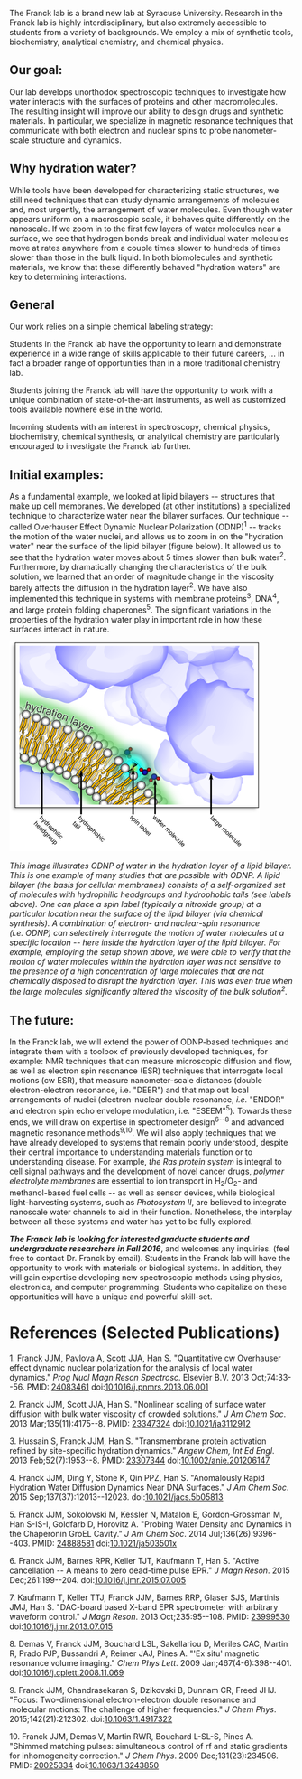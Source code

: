 The Franck lab is a brand new lab at Syracuse University. Research in
the Franck lab is highly interdisciplinary, but also extremely
accessible to students from a variety of backgrounds. We employ a mix of
synthetic tools, biochemistry, analytical chemistry, and chemical
physics.

Our goal:
---------

Our lab develops unorthodox spectroscopic techniques to investigate how
water interacts with the surfaces of proteins and other macromolecules.
The resulting insight will improve our ability to design drugs and
synthetic materials. In particular, we specialize in magnetic resonance
techniques that communicate with both electron and nuclear spins to
probe nanometer-scale structure and dynamics.

Why hydration water?
--------------------

While tools have been developed for characterizing static structures, we
still need techniques that can study dynamic arrangements of molecules
and, most urgently, the arrangement of water molecules. Even though
water appears uniform on a macroscopic scale, it behaves quite
differently on the nanoscale. If we zoom in to the first few layers of
water molecules near a surface, we see that hydrogen bonds break and
individual water molecules move at rates anywhere from a couple times
slower to hundreds of times slower than those in the bulk liquid. In
both biomolecules and synthetic materials, we know that these
differently behaved "hydration waters" are key to determining
interactions.

General
-------

Our work relies on a simple chemical labeling strategy:

Students in the Franck lab have the opportunity to learn and demonstrate
experience in a wide range of skills applicable to their future careers,
... in fact a broader range of opportunities than in a more traditional
chemistry lab.

Students joining the Franck lab will have the opportunity to work with a
unique combination of state-of-the-art instruments, as well as
customized tools available nowhere else in the world.

Incoming students with an interest in spectroscopy, chemical physics,
biochemistry, chemical synthesis, or analytical chemistry are
particularly encouraged to investigate the Franck lab further.

Initial examples:
-----------------

As a fundamental example, we looked at lipid bilayers -- structures that
make up cell membranes. We developed (at other institutions) a
specialized technique to characterize water near the bilayer surfaces.
Our technique -- called Overhauser Effect Dynamic Nuclear Polarization
(ODNP)<sup>1</sup> -- tracks the motion of the water nuclei, and allows us to
zoom in on the "hydration water" near the surface of the lipid bilayer
(figure below). It allowed us to see that the hydration water moves
about 5 times slower than bulk water<sup>2</sup>. Furthermore, by dramatically
changing the characteristics of the bulk solution, we learned that an
order of magnitude change in the viscosity barely affects the diffusion
in the hydration layer<sup>2</sup>. We have also implemented this technique in
systems with membrane proteins<sup>3</sup>, DNA<sup>4</sup>, and large protein folding
chaperones<sup>5</sup>. The significant variations in the properties of the
hydration water play in important role in how these surfaces interact in
nature.

![Hydration layer](for_website_160809.png)

*This image illustrates ODNP of water in the hydration layer of a lipid
bilayer. This is one example of many studies that are possible with
ODNP. A lipid bilayer (the basis for cellular membranes) consists of a
self-organized set of molecules with hydrophilic headgroups and
hydrophobic tails (see labels above). One can place a spin label
(typically a nitroxide group) at a particular location near the surface
of the lipid bilayer (via chemical synthesis). A combination of
electron- and nuclear-spin resonance (i.e. ODNP) can selectively
interrogate the motion of water molecules at a specific location -- here
inside the hydration layer of the lipid bilayer. For example, employing
the setup shown above, we were able to verify that the motion of water
molecules within the hydration layer was not sensitive to the presence
of a high concentration of large molecules that are not chemically
disposed to disrupt the hydration layer. This was even true when the
large molecules significantly altered the viscosity of the bulk
solution<sup>2</sup>.*

The future:
-----------

In the Franck lab, we will extend the power of ODNP-based techniques and
integrate them with a toolbox of previously developed techniques, for
example: NMR techniques that can measure microscopic diffusion and flow,
as well as electron spin resonance (ESR) techniques that interrogate
local motions (cw ESR), that measure nanometer-scale distances (double
electron-electron resonance, i.e. "DEER") and that map out local
arrangements of nuclei (electron-nuclear double resonance, *i.e.*
"ENDOR" and electron spin echo envelope modulation, i.e. "ESEEM"<sup>5</sup>).
Towards these ends, we will draw on expertise in spectrometer
design<sup>6--8</sup> and advanced magnetic resonance methods<sup>9,10</sup>. We will also
apply techniques that we have already developed to systems that remain
poorly understood, despite their central importance to understanding
materials function or to understanding disease. For example, *the Ras
protein system* is integral to cell signal pathways and the development
of novel cancer drugs, *polymer electrolyte membranes* are essential to
ion transport in H<sub>2</sub>/O<sub>2</sub>- and methanol-based fuel cells -- as well as
sensor devices, while biological light-harvesting systems, such as
*Photosystem II*, are believed to integrate nanoscale water channels to
aid in their function. Nonetheless, the interplay between all these
systems and water has yet to be fully explored.

***The Franck lab is looking for interested graduate students and
undergraduate researchers in Fall 2016***, and welcomes any inquiries.
(feel free to contact Dr. Franck by email). Students in the Franck lab
will have the opportunity to work with materials or biological systems.
In addition, they will gain expertise developing new spectroscopic
methods using physics, electronics, and computer programming. Students
who capitalize on these opportunities will have a unique and powerful
skill-set.

References (Selected Publications) 
==================================

1\. Franck JJM, Pavlova A, Scott JJA, Han S. "Quantitative cw Overhauser
effect dynamic nuclear polarization for the analysis of local water
dynamics." *Prog Nucl Magn Reson Spectrosc*. Elsevier B.V. 2013
Oct;74:33--56. PMID:
[24083461](http://www.ncbi.nlm.nih.gov/pubmed/24083461)
doi:[10.1016/j.pnmrs.2013.06.001](https://doi.org/10.1016/j.pnmrs.2013.06.001)

2\. Franck JJM, Scott JJA, Han S. "Nonlinear scaling of surface water
diffusion with bulk water viscosity of crowded solutions." *J Am Chem
Soc*. 2013 Mar;135(11):4175--8. PMID:
[23347324](http://www.ncbi.nlm.nih.gov/pubmed/23347324)
doi:[10.1021/ja3112912](https://doi.org/10.1021/ja3112912)

3\. Hussain S, Franck JJM, Han S. "Transmembrane protein activation
refined by site-specific hydration dynamics." *Angew Chem, Int Ed Engl*.
2013 Feb;52(7):1953--8. PMID:
[23307344](http://www.ncbi.nlm.nih.gov/pubmed/23307344)
doi:[10.1002/anie.201206147](https://doi.org/10.1002/anie.201206147)

4\. Franck JJM, Ding Y, Stone K, Qin PPZ, Han S. "Anomalously Rapid
Hydration Water Diffusion Dynamics Near DNA Surfaces." *J Am Chem Soc*.
2015 Sep;137(37):12013--12023.
doi:[10.1021/jacs.5b05813](https://doi.org/10.1021/jacs.5b05813)

5\. Franck JJM, Sokolovski M, Kessler N, Matalon E, Gordon-Grossman M,
Han S-IS-I, Goldfarb D, Horovitz A. "Probing Water Density and Dynamics
in the Chaperonin GroEL Cavity." *J Am Chem Soc*. 2014
Jul;136(26):9396--403. PMID:
[24888581](http://www.ncbi.nlm.nih.gov/pubmed/24888581)
doi:[10.1021/ja503501x](https://doi.org/10.1021/ja503501x)

6\. Franck JJM, Barnes RPR, Keller TJT, Kaufmann T, Han S. "Active
cancellation -- A means to zero dead-time pulse EPR." *J Magn Reson*.
2015 Dec;261:199--204.
doi:[10.1016/j.jmr.2015.07.005](https://doi.org/10.1016/j.jmr.2015.07.005)

7\. Kaufmann T, Keller TTJ, Franck JJM, Barnes RRP, Glaser SJS, Martinis
JMJ, Han S. "DAC-board based X-band EPR spectrometer with arbitrary
waveform control." *J Magn Reson*. 2013 Oct;235:95--108. PMID:
[23999530](http://www.ncbi.nlm.nih.gov/pubmed/23999530)
doi:[10.1016/j.jmr.2013.07.015](https://doi.org/10.1016/j.jmr.2013.07.015)

8\. Demas V, Franck JJM, Bouchard LSL, Sakellariou D, Meriles CAC, Martin
R, Prado PJP, Bussandri A, Reimer JAJ, Pines A. "'Ex situ' magnetic
resonance volume imaging." *Chem Phys Lett*. 2009 Jan;467(4-6):398--401.
doi:[10.1016/j.cplett.2008.11.069](https://doi.org/10.1016/j.cplett.2008.11.069)

9\. Franck JJM, Chandrasekaran S, Dzikovski B, Dunnam CR, Freed JHJ.
"Focus: Two-dimensional electron-electron double resonance and molecular
motions: The challenge of higher frequencies." *J Chem Phys*.
2015;142(21):212302.
doi:[10.1063/1.4917322](https://doi.org/10.1063/1.4917322)

10\. Franck JJM, Demas V, Martin RWR, Bouchard L-SL-S, Pines A. "Shimmed
matching pulses: simultaneous control of rf and static gradients for
inhomogeneity correction." *J Chem Phys*. 2009 Dec;131(23):234506. PMID:
[20025334](http://www.ncbi.nlm.nih.gov/pubmed/20025334)
doi:[10.1063/1.3243850](https://doi.org/10.1063/1.3243850)
